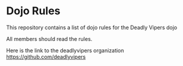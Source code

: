 Dojo Rules
==========

This repository contains a list of dojo rules for the Deadly Vipers dojo

All members should read the rules.

Here is the link to the deadlyvipers organization https://github.com/deadlyvipers

